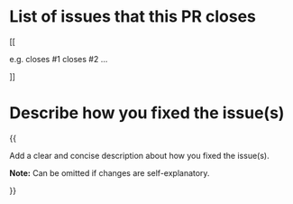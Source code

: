# List of issues that this PR closes

[[

e.g. closes #1 closes #2 …

]]

# Describe how you fixed the issue(s)

{{

Add a clear and concise description about how you fixed the issue(s).

**Note:** Can be omitted if changes are self-explanatory.

}}
